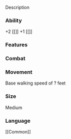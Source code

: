 Description

### **Ability**
+2 [[]]
+1 [[]]

### **Features**

### **Combat**

### **Movement**
Base walking speed of ? feet

### **Size**
Medium

### **Language**
[[Common]]